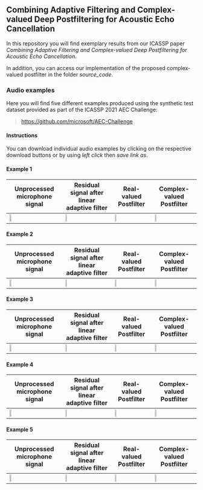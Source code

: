 ## Combining Adaptive Filtering and Complex-valued Deep Postfiltering for Acoustic Echo Cancellation 

In this repository you will find exemplary results from our ICASSP paper *Combining Adaptive Filtering and Complex-valued Deep Postfiltering for Acoustic Echo Cancellation*. 

In addition, you can access our implementation of the proposed complex-valued postfilter in the folder *source_code*.


### Audio examples 

Here you will find five different examples produced using the synthetic test dataset provided as part of the ICASSP 2021 AEC Challenge:
> https://github.com/microsoft/AEC-Challenge

#### Instructions
You can download individual audio examples by clicking on the respective download buttons or by using *left click* then *save link as*. 


#### Example 1
 Unprocessed microphone signal | Residual signal after linear adaptive filter | Real-valued Postfilter | Complex-valued Postfilter 
 ----------------------------- | -------------------------------------------- | ---------------------- | ------------------------- 
[<img src="https://cdn.iconscout.com/icon/premium/png-256-thumb/download-button-1136559.png" width="20%">](https://github.com/LMSAudio/Complex_PF/raw/main/examples/example1_mic.wav) | [<img src="https://cdn.iconscout.com/icon/premium/png-256-thumb/download-button-1136559.png" width="20%">](https://github.com/LMSAudio/Complex_PF/raw/main/examples/example1_linearFilter.wav) | [<img src="https://cdn.iconscout.com/icon/premium/png-256-thumb/download-button-1136559.png" width="20%">](https://github.com/LMSAudio/Complex_PF/raw/main/examples/example1_realPF.wav) | [<img src="https://cdn.iconscout.com/icon/premium/png-256-thumb/download-button-1136559.png" width="20%">](https://github.com/LMSAudio/Complex_PF/raw/main/examples/example1_complexPF.wav) 

#### Example 2
 Unprocessed microphone signal | Residual signal after linear adaptive filter | Real-valued Postfilter | Complex-valued Postfilter 
 ----------------------------- | -------------------------------------------- | ---------------------- | ------------------------- 
[<img src="https://cdn.iconscout.com/icon/premium/png-256-thumb/download-button-1136559.png" width="20%">](https://github.com/LMSAudio/Complex_PF/raw/main/examples/example2_mic.wav) | [<img src="https://cdn.iconscout.com/icon/premium/png-256-thumb/download-button-1136559.png" width="20%">](https://github.com/LMSAudio/Complex_PF/raw/main/examples/example2_linearFilter.wav) | [<img src="https://cdn.iconscout.com/icon/premium/png-256-thumb/download-button-1136559.png" width="20%">](https://github.com/LMSAudio/Complex_PF/raw/main/examples/example2_realPF.wav) | [<img src="https://cdn.iconscout.com/icon/premium/png-256-thumb/download-button-1136559.png" width="20%">](https://github.com/LMSAudio/Complex_PF/raw/main/examples/example2_complexPF.wav) 

#### Example 3
 Unprocessed microphone signal | Residual signal after linear adaptive filter | Real-valued Postfilter | Complex-valued Postfilter 
 ----------------------------- | -------------------------------------------- | ---------------------- | ------------------------- 
[<img src="https://cdn.iconscout.com/icon/premium/png-256-thumb/download-button-1136559.png" width="20%">](https://github.com/LMSAudio/Complex_PF/raw/main/examples/example3_mic.wav) | [<img src="https://cdn.iconscout.com/icon/premium/png-256-thumb/download-button-1136559.png" width="20%">](https://github.com/LMSAudio/Complex_PF/raw/main/examples/example3_linearFilter.wav) | [<img src="https://cdn.iconscout.com/icon/premium/png-256-thumb/download-button-1136559.png" width="20%">](https://github.com/LMSAudio/Complex_PF/raw/main/examples/example3_realPF.wav) | [<img src="https://cdn.iconscout.com/icon/premium/png-256-thumb/download-button-1136559.png" width="20%">](https://github.com/LMSAudio/Complex_PF/raw/main/examples/example3_complexPF.wav) 

#### Example 4
 Unprocessed microphone signal | Residual signal after linear adaptive filter | Real-valued Postfilter | Complex-valued Postfilter 
 ----------------------------- | -------------------------------------------- | ---------------------- | ------------------------- 
[<img src="https://cdn.iconscout.com/icon/premium/png-256-thumb/download-button-1136559.png" width="20%">](https://github.com/LMSAudio/Complex_PF/raw/main/examples/example4_mic.wav) | [<img src="https://cdn.iconscout.com/icon/premium/png-256-thumb/download-button-1136559.png" width="20%">](https://github.com/LMSAudio/Complex_PF/raw/main/examples/example4_linearFilter.wav) | [<img src="https://cdn.iconscout.com/icon/premium/png-256-thumb/download-button-1136559.png" width="20%">](https://github.com/LMSAudio/Complex_PF/raw/main/examples/example4_realPF.wav) | [<img src="https://cdn.iconscout.com/icon/premium/png-256-thumb/download-button-1136559.png" width="20%">](https://github.com/LMSAudio/Complex_PF/raw/main/examples/example4_complexPF.wav) 

#### Example 5
 Unprocessed microphone signal | Residual signal after linear adaptive filter | Real-valued Postfilter | Complex-valued Postfilter 
 ----------------------------- | -------------------------------------------- | ---------------------- | ------------------------- 
[<img src="https://cdn.iconscout.com/icon/premium/png-256-thumb/download-button-1136559.png" width="20%">](https://github.com/LMSAudio/Complex_PF/raw/main/examples/example5_mic.wav) | [<img src="https://cdn.iconscout.com/icon/premium/png-256-thumb/download-button-1136559.png" width="20%">](https://github.com/LMSAudio/Complex_PF/raw/main/examples/example5_linearFilter.wav) | [<img src="https://cdn.iconscout.com/icon/premium/png-256-thumb/download-button-1136559.png" width="20%">](https://github.com/LMSAudio/Complex_PF/raw/main/examples/example5_realPF.wav) | [<img src="https://cdn.iconscout.com/icon/premium/png-256-thumb/download-button-1136559.png" width="20%">](https://github.com/LMSAudio/Complex_PF/raw/main/examples/example5_complexPF.wav) 
